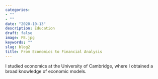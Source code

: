 ```yaml
---
categories:
- ""
- ""
date: "2020-10-13"
description: Education
draft: false
image: FE.jpg
keywords: ""
slug: blog2
title: From Economics to Financial Analysis
---
```


I studied economics at the University of Cambridge, where I obtained a broad knowledge of economic models. 